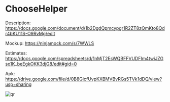 # ChooseHelper

Description: https://docs.google.com/document/d/1b2DgdQpmcypgr1R2ZT8zQmKto8Qdr4bKU11S-O9RvMg/edit

Mockup: https://ninjamock.com/s/7WWLS

Estimates: https://docs.google.com/spreadsheets/d/1nMjT2EsWQBFFVUDFIm4twiJZGso1K_beEgkOKK3djG8/edit#gid=0

Apk: https://drive.google.com/file/d/0B8GicfUvpKXBMVBvRGs5TVk1dDQ/view?usp=sharing

![qr](http://qrcoder.ru/code/?https%3A%2F%2Fdrive.google.com%2Ffile%2Fd%2F0B8GicfUvpKXBMVBvRGs5TVk1dDQ%2Fview%3Fusp%3Dsharing&10&0)
